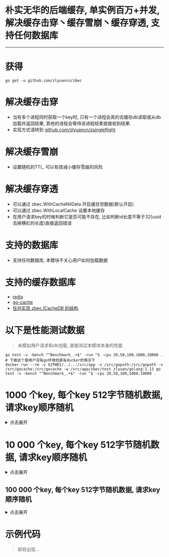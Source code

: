 # 朴实无华的后端缓存, 单实例百万+并发, 解决缓存击穿丶缓存雪崩丶缓存穿透, 支持任何数据库

---

# 获得
`go get -u github.com/zlyuancn/zbec`

# 解决缓存击穿

+ 当有多个进程同时获取一个key时, 只有一个进程会真的去缓存db读取或从db加载并返回结果, 其他的进程会等待该进程结束直接收到结果.
+ 实现方式请转到 [github.com/zlyuancn/zsingleflight](https://github.com/zlyuancn/zsingleflight)

# 解决缓存雪崩

+ 设置随机的TTL, 可以有效减小缓存雪崩的风险

# 解决缓存穿透

+ 可以通过 zbec.WithCacheNilData 开启缓存空数据(默认开启)
+ 可以通过 zbec.WithLocalCache 设置本地缓存
+ 在用户请求key的时候判断它是否可能不存在, 比如判断id长度不等于32(uuid去掉横杠的长度)直接返回错误

# 支持的数据库
+ 支持任何数据库, 本模块不关心用户如何加载数据

# 支持的缓存数据库
+ [redis](github.com/go-redis/redis)
+ [go-cache](github.com/patrickmn/go-cache)
+ [任何实现 zbec.ICacheDB 的结构](cachedb.go)


# 以下是性能测试数据

> 未模拟用户请求和db加载, 直接测试本模块本身的性能

```shell script
go test -v -bench "^Benchmark_.+$" -run ^$ -cpu 20,50,100,1000,10000 .
# 下面这个是用户没有go环境但是有docker的情况下
docker run --rm -v ${PWD}/../..:/src/app -v /src/gopath:/src/gopath -v /src/gocache:/src/gocache -w /src/app/zbec/test zlyuan/golang:1.13 go test -v -bench "^Benchmark_.+$" -run ^$ -cpu 20,50,100,1000,10000 .
```

# 1000 个key, 每个key 512字节随机数据, 请求key顺序随机

<details>
<summary>点击展开</summary>
<pre><code>
# go-cache
Benchmark_GoCache1e3-20                     	 1885130	       730 ns/op
Benchmark_GoCache1e3-50                     	 1568814	       777 ns/op
Benchmark_GoCache1e3-100                    	 2048479	       744 ns/op
Benchmark_GoCache1e3-1000                   	 2303812	       642 ns/op
Benchmark_GoCache1e3-10000                  	 1705032	       716 ns/op
<br/>
# redis
Benchmark_Redis1e3-20                       	   88453	     12643 ns/op
Benchmark_Redis1e3-50                       	  229730	      4961 ns/op
Benchmark_Redis1e3-100                      	  459921	      2482 ns/op
Benchmark_Redis1e3-1000                     	 2120120	       555 ns/op
Benchmark_Redis1e3-10000                    	 1548505	       722 ns/op
<br/>
# redis and LocalCache
Benchmark_RedisAndLocalCache1e3-20          	 1948473	       704 ns/op
Benchmark_RedisAndLocalCache1e3-50          	 1781548	       697 ns/op
Benchmark_RedisAndLocalCache1e3-100         	 1971524	       697 ns/op
Benchmark_RedisAndLocalCache1e3-1000        	 2467428	       567 ns/op
Benchmark_RedisAndLocalCache1e3-10000       	 2359215	       539 ns/op
</code></pre>
</details>


# 10 000 个key, 每个key 512字节随机数据, 请求key顺序随机

<details>
<summary>点击展开</summary>
<pre><code>
# go-cache
Benchmark_GoCache1e4-20                     	 2310266	       495 ns/op
Benchmark_GoCache1e4-50                     	 1808149	       734 ns/op
Benchmark_GoCache1e4-100                    	 1820456	       646 ns/op
Benchmark_GoCache1e4-1000                   	 2386491	       639 ns/op
Benchmark_GoCache1e4-10000                  	 2307810	       490 ns/op
<br/>
# redis
Benchmark_Redis1e4-20                       	  102188	     11582 ns/op
Benchmark_Redis1e4-50                       	  229939	      4651 ns/op
Benchmark_Redis1e4-100                      	  518737	      2286 ns/op
Benchmark_Redis1e4-1000                     	 2165594	       576 ns/op
Benchmark_Redis1e4-10000                    	 1486389	       753 ns/op
<br/>
# redis and LocalCache
Benchmark_RedisAndLocalCache1e4-20          	  141720	      8330 ns/op
Benchmark_RedisAndLocalCache1e4-50          	  386697	      2975 ns/op
Benchmark_RedisAndLocalCache1e4-100         	  595728	      1722 ns/op
Benchmark_RedisAndLocalCache1e4-1000        	 2459406	       516 ns/op
Benchmark_RedisAndLocalCache1e4-10000       	 2012082	       606 ns/op
</code></pre>
</details>

## 100 000 个key, 每个key 512字节随机数据, 请求key顺序随机

<details>
<summary>点击展开</summary>
<pre><code>
# go-cache
Benchmark_GoCache1e5-20                     	 1325640	       873 ns/op
Benchmark_GoCache1e5-50                     	 2432680	       625 ns/op
Benchmark_GoCache1e5-100                    	 2065634	       737 ns/op
Benchmark_GoCache1e5-1000                   	 2319595	       657 ns/op
Benchmark_GoCache1e5-10000                  	 2056987	       602 ns/op
<br/>
# redis
Benchmark_Redis1e5-20                       	   96511	     12034 ns/op
Benchmark_Redis1e5-50                       	  220322	      5035 ns/op
Benchmark_Redis1e5-100                      	  461415	      2308 ns/op
Benchmark_Redis1e5-1000                     	 2163451	       615 ns/op
Benchmark_Redis1e5-10000                    	 1538402	       710 ns/op
<br/>
# redis and LocalCache
Benchmark_RedisAndLocalCache1e5-20          	   99225	     11235 ns/op
Benchmark_RedisAndLocalCache1e5-50          	  248864	      4999 ns/op
Benchmark_RedisAndLocalCache1e5-100         	  427542	      2480 ns/op
Benchmark_RedisAndLocalCache1e5-1000        	 2517938	       566 ns/op
Benchmark_RedisAndLocalCache1e5-10000       	 1857760	       562 ns/op
</code></pre>
</details>

# 示例代码

> 即将出现...
